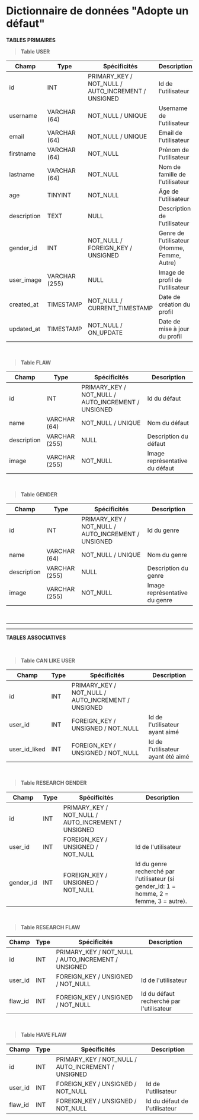 # Dictionnaire de données "Adopte un défaut"

**TABLES PRIMAIRES**

>**Table USER**

| Champ | Type | Spécificités | Description |
|-|-|-|-|
|id|INT| PRIMARY_KEY / NOT_NULL / AUTO_INCREMENT / UNSIGNED| Id de l'utilisateur|
|username|VARCHAR (64)| NOT_NULL / UNIQUE | Username de l'utilisateur|
|email|VARCHAR (64)|NOT_NULL / UNIQUE | Email de l'utilisateur|
|firstname|VARCHAR (64)|NOT_NULL| Prénom de l'utilisateur|
|lastname|VARCHAR (64)|NOT_NULL| Nom de famille de l'utilisateur |
|age|TINYINT|NOT_NULL| Âge de l'utilisateur |
|description|TEXT|NULL| Description de l'utilisateur |
|gender_id|INT|NOT_NULL / FOREIGN_KEY / UNSIGNED| Genre de l'utilisateur (Homme, Femme, Autre)|
|user_image|VARCHAR (255)|NULL| Image de profil de l'utilisateur
|created_at|TIMESTAMP| NOT_NULL / CURRENT_TIMESTAMP | Date de création du profil | 
|updated_at|TIMESTAMP| NOT_NULL / ON_UPDATE | Date de mise à jour du profil |
<br/>

>**Table FLAW**

| Champ | Type | Spécificités | Description |
|-|-|-|-|
|id|INT| PRIMARY_KEY / NOT_NULL / AUTO_INCREMENT / UNSIGNED| Id du défaut|
|name|VARCHAR (64)|NOT_NULL / UNIQUE | Nom du défaut |
|description|VARCHAR (255)|NULL| Description du défaut |
|image|VARCHAR (255)|NOT_NULL| Image représentative du défaut |

<br/>

>**Table GENDER** 

| Champ | Type | Spécificités | Description |
|-|-|-|-|
|id|INT| PRIMARY_KEY / NOT_NULL / AUTO_INCREMENT / UNSIGNED| Id du genre|
|name| VARCHAR (64)|NOT_NULL / UNIQUE | Nom du genre |
|description| VARCHAR (255)|NULL| Description du genre |
|image| VARCHAR (255)|NOT_NULL| Image représentative du genre |

<br/>

---
---
**TABLES ASSOCIATIVES**

<br>

>**Table CAN LIKE USER**

| Champ | Type | Spécificités | Description |
|-|-|-|-|
|id|INT|PRIMARY_KEY / NOT_NULL / AUTO_INCREMENT / UNSIGNED|
|user_id|INT| FOREIGN_KEY / UNSIGNED / NOT_NULL | Id de l'utilisateur ayant aimé
|user_id_liked|INT| FOREIGN_KEY / UNSIGNED / NOT_NULL| Id de l'utilisateur ayant été aimé

<br>

>**Table RESEARCH GENDER**

| Champ | Type | Spécificités | Description |
|-|-|-|-|
|id|INT|PRIMARY_KEY / NOT_NULL / AUTO_INCREMENT / UNSIGNED|
|user_id|INT| FOREIGN_KEY / UNSIGNED / NOT_NULL | Id de l'utilisateur
|gender_id|INT| FOREIGN_KEY / UNSIGNED / NOT_NULL | Id du genre recherché par l'utilisateur (si gender_id: 1 = homme, 2 = femme, 3 = autre).

<br>

>**Table RESEARCH FLAW**

| Champ | Type | Spécificités | Description |
|-|-|-|-|
|id|INT|PRIMARY_KEY / NOT_NULL / AUTO_INCREMENT / UNSIGNED|
|user_id|INT| FOREIGN_KEY / UNSIGNED / NOT_NULL | Id de l'utilisateur
|flaw_id|INT| FOREIGN_KEY / UNSIGNED / NOT_NULL| Id du défaut recherché par l'utilisateur

<br>

>**Table HAVE FLAW**

| Champ | Type | Spécificités | Description |
|-|-|-|-|
|id|INT|PRIMARY_KEY / NOT_NULL / AUTO_INCREMENT / UNSIGNED|
|user_id|INT| FOREIGN_KEY / UNSIGNED / NOT_NULL | Id de l'utilisateur
|flaw_id|INT| FOREIGN_KEY / UNSIGNED / NOT_NULL| Id du défaut de l'utilisateur